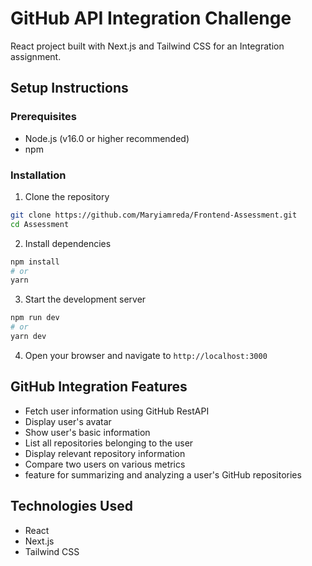 # GitHub API Integration Challenge

React project built with Next.js and Tailwind CSS for an Integration assignment.

## Setup Instructions

### Prerequisites
* Node.js (v16.0 or higher recommended)
* npm 

### Installation
1. Clone the repository

```bash
git clone https://github.com/Maryiamreda/Frontend-Assessment.git
cd Assessment
```

2. Install dependencies

```bash
npm install
# or
yarn
```

3. Start the development server

```bash
npm run dev
# or
yarn dev
```

4. Open your browser and navigate to `http://localhost:3000`


## GitHub Integration Features
* Fetch user information using GitHub RestAPI
* Display user's avatar
* Show user's basic information
* List all repositories belonging to the user
* Display relevant repository information 
* Compare two users on various metrics
* feature for summarizing and analyzing a user's GitHub repositories

## Technologies Used
* React
* Next.js
* Tailwind CSS
